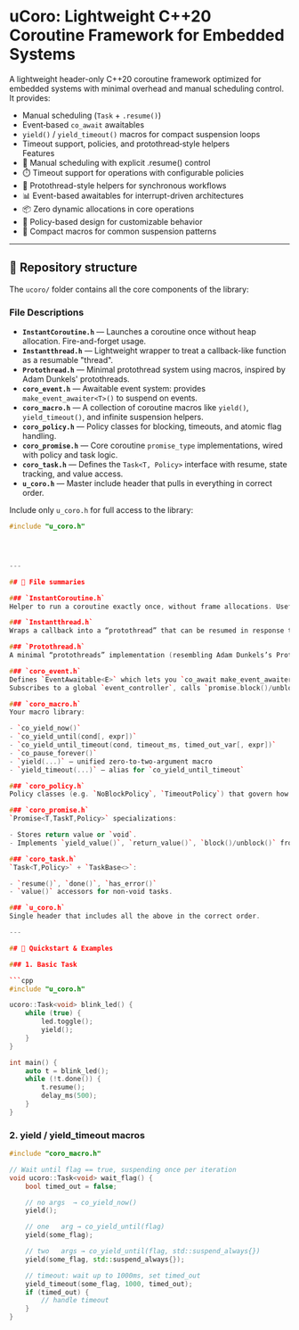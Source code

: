 # uCoro: Lightweight C++20 Coroutine Framework for Embedded Systems

A lightweight header-only C++20 coroutine framework optimized for embedded systems with minimal overhead and manual scheduling control.
It provides:
- Manual scheduling (`Task` + `.resume()`)  
- Event‑based `co_await` awaitables  
- `yield()` / `yield_timeout()` macros for compact suspension loops  
- Timeout support, policies, and protothread‑style helpers  
Features
- 🚀 Manual scheduling with explicit .resume() control
- ⏱️ Timeout support for operations with configurable policies
- 🔄 Protothread-style helpers for synchronous workflows
- 📊 Event-based awaitables for interrupt-driven architectures
- 📦 Zero dynamic allocations in core operations
- 🧩 Policy-based design for customizable behavior
- 🧠 Compact macros for common suspension patterns
---

## 📂 Repository structure

The `ucoro/` folder contains all the core components of the library:

### File Descriptions

- **`InstantCoroutine.h`** — Launches a coroutine once without heap allocation. Fire-and-forget usage.
- **`Instantthread.h`** — Lightweight wrapper to treat a callback-like function as a resumable "thread".
- **`Protothread.h`** — Minimal protothread system using macros, inspired by Adam Dunkels' protothreads.
- **`coro_event.h`** — Awaitable event system: provides `make_event_awaiter<T>()` to suspend on events.
- **`coro_macro.h`** — A collection of coroutine macros like `yield()`, `yield_timeout()`, and infinite suspension helpers.
- **`coro_policy.h`** — Policy classes for blocking, timeouts, and atomic flag handling.
- **`coro_promise.h`** — Core coroutine `promise_type` implementations, wired with policy and task logic.
- **`coro_task.h`** — Defines the `Task<T, Policy>` interface with resume, state tracking, and value access.
- **`u_coro.h`** — Master include header that pulls in everything in correct order.

Include only `u_coro.h` for full access to the library:
```cpp
#include "u_coro.h"




---

## 📝 File summaries

### `InstantCoroutine.h`  
Helper to run a coroutine exactly once, without frame allocations. Useful for fire‑and‑forget “quick” coroutines.

### `Instantthread.h`  
Wraps a callback into a “protothread” that can be resumed in response to events, but without full coroutine machinery.

### `Protothread.h`  
A minimal “protothreads” implementation (resembling Adam Dunkels’s Protothreads), for comparison or fallback.

### `coro_event.h`  
Defines `EventAwaitable<E>` which lets you `co_await make_event_awaiter<E>()`.  
Subscribes to a global `event_controller`, calls `promise.block()/unblock()` under the hood.

### `coro_macro.h`  
Your macro library:

- `co_yield_now()`  
- `co_yield_until(cond[, expr])`  
- `co_yield_until_timeout(cond, timeout_ms, timed_out_var[, expr])`  
- `co_pause_forever()`  
- `yield(...)` — unified zero‑to‑two‑argument macro  
- `yield_timeout(...)` — alias for `co_yield_until_timeout`

### `coro_policy.h`  
Policy classes (e.g. `NoBlockPolicy`, `TimeoutPolicy`) that govern how `Promise` handles blocking, timeouts, atomic flags, etc.

### `coro_promise.h`  
`Promise<T,TaskT,Policy>` specializations:

- Stores return value or `void`.  
- Implements `yield_value()`, `return_value()`, `block()/unblock()` from `Policy`.

### `coro_task.h`  
`Task<T,Policy>` + `TaskBase<>`:

- `resume()`, `done()`, `has_error()`  
- `value()` accessors for non‐void tasks.

### `u_coro.h`  
Single header that includes all the above in the correct order.

---

## 🚀 Quickstart & Examples

### 1. Basic Task

```cpp
#include "u_coro.h"

ucoro::Task<void> blink_led() {
    while (true) {
        led.toggle();
        yield();
    }
}

int main() {
    auto t = blink_led();
    while (!t.done()) {
        t.resume();
        delay_ms(500);
    }
}
```

### 2. yield / yield_timeout macros
```cpp
#include "coro_macro.h"

// Wait until flag == true, suspending once per iteration
void ucoro::Task<void> wait_flag() {
    bool timed_out = false;

    // no args  → co_yield_now()
    yield();

    // one   arg → co_yield_until(flag)
    yield(some_flag);

    // two   args → co_yield_until(flag, std::suspend_always{})
    yield(some_flag, std::suspend_always{});

    // timeout: wait up to 1000ms, set timed_out
    yield_timeout(some_flag, 1000, timed_out);
    if (timed_out) {
        // handle timeout
    }
}

```
